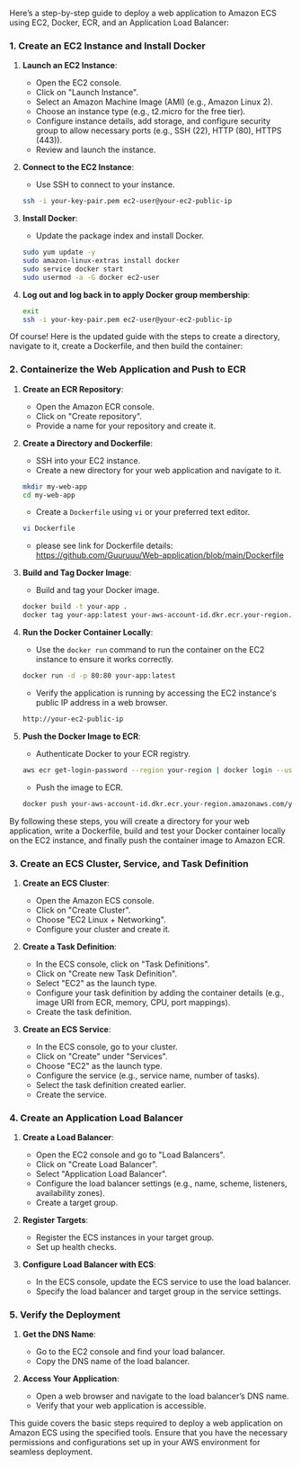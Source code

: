 Here’s a step-by-step guide to deploy a web application to Amazon ECS using EC2, Docker, ECR, and an Application Load Balancer:

### 1. Create an EC2 Instance and Install Docker
1. **Launch an EC2 Instance**:
   - Open the EC2 console.
   - Click on "Launch Instance".
   - Select an Amazon Machine Image (AMI) (e.g., Amazon Linux 2).
   - Choose an instance type (e.g., t2.micro for the free tier).
   - Configure instance details, add storage, and configure security group to allow necessary ports (e.g., SSH (22), HTTP (80), HTTPS (443)).
   - Review and launch the instance.

2. **Connect to the EC2 Instance**:
   - Use SSH to connect to your instance.
   ```bash
   ssh -i your-key-pair.pem ec2-user@your-ec2-public-ip
   ```

3. **Install Docker**:
   - Update the package index and install Docker.
   ```bash
   sudo yum update -y
   sudo amazon-linux-extras install docker
   sudo service docker start
   sudo usermod -a -G docker ec2-user
   ```

4. **Log out and log back in to apply Docker group membership**:
   ```bash
   exit
   ssh -i your-key-pair.pem ec2-user@your-ec2-public-ip
   ```

Of course! Here is the updated guide with the steps to create a directory, navigate to it, create a Dockerfile, and then build the container:

### 2. Containerize the Web Application and Push to ECR
1. **Create an ECR Repository**:
   - Open the Amazon ECR console.
   - Click on "Create repository".
   - Provide a name for your repository and create it.

2. **Create a Directory and Dockerfile**:
   - SSH into your EC2 instance.
   - Create a new directory for your web application and navigate to it.
   ```bash
   mkdir my-web-app
   cd my-web-app
   ```
   - Create a `Dockerfile` using `vi` or your preferred text editor.
   ```bash
   vi Dockerfile
   ```
   - please see link for Dockerfile details: https://github.com/Guuruuu/Web-application/blob/main/Dockerfile

3. **Build and Tag Docker Image**:
   - Build and tag your Docker image.
   ```bash
   docker build -t your-app .
   docker tag your-app:latest your-aws-account-id.dkr.ecr.your-region.amazonaws.com/your-repository-name:latest
   ```

4. **Run the Docker Container Locally**:
   - Use the `docker run` command to run the container on the EC2 instance to ensure it works correctly.
   ```bash
   docker run -d -p 80:80 your-app:latest
   ```
   - Verify the application is running by accessing the EC2 instance's public IP address in a web browser.
   ```bash
   http://your-ec2-public-ip
   ```

5. **Push the Docker Image to ECR**:
   - Authenticate Docker to your ECR registry.
   ```bash
   aws ecr get-login-password --region your-region | docker login --username AWS --password-stdin your-aws-account-id.dkr.ecr.your-region.amazonaws.com
   ```
   - Push the image to ECR.
   ```bash
   docker push your-aws-account-id.dkr.ecr.your-region.amazonaws.com/your-repository-name:latest
   ```

By following these steps, you will create a directory for your web application, write a Dockerfile, build and test your Docker container locally on the EC2 instance, and finally push the container image to Amazon ECR.

### 3. Create an ECS Cluster, Service, and Task Definition
1. **Create an ECS Cluster**:
   - Open the Amazon ECS console.
   - Click on "Create Cluster".
   - Choose "EC2 Linux + Networking".
   - Configure your cluster and create it.

2. **Create a Task Definition**:
   - In the ECS console, click on "Task Definitions".
   - Click on "Create new Task Definition".
   - Select "EC2" as the launch type.
   - Configure your task definition by adding the container details (e.g., image URI from ECR, memory, CPU, port mappings).
   - Create the task definition.

3. **Create an ECS Service**:
   - In the ECS console, go to your cluster.
   - Click on "Create" under "Services".
   - Choose "EC2" as the launch type.
   - Configure the service (e.g., service name, number of tasks).
   - Select the task definition created earlier.
   - Create the service.

### 4. Create an Application Load Balancer
1. **Create a Load Balancer**:
   - Open the EC2 console and go to "Load Balancers".
   - Click on "Create Load Balancer".
   - Select "Application Load Balancer".
   - Configure the load balancer settings (e.g., name, scheme, listeners, availability zones).
   - Create a target group.

2. **Register Targets**:
   - Register the ECS instances in your target group.
   - Set up health checks.

3. **Configure Load Balancer with ECS**:
   - In the ECS console, update the ECS service to use the load balancer.
   - Specify the load balancer and target group in the service settings.

### 5. Verify the Deployment
1. **Get the DNS Name**:
   - Go to the EC2 console and find your load balancer.
   - Copy the DNS name of the load balancer.

2. **Access Your Application**:
   - Open a web browser and navigate to the load balancer’s DNS name.
   - Verify that your web application is accessible.

This guide covers the basic steps required to deploy a web application on Amazon ECS using the specified tools. Ensure that you have the necessary permissions and configurations set up in your AWS environment for seamless deployment.
